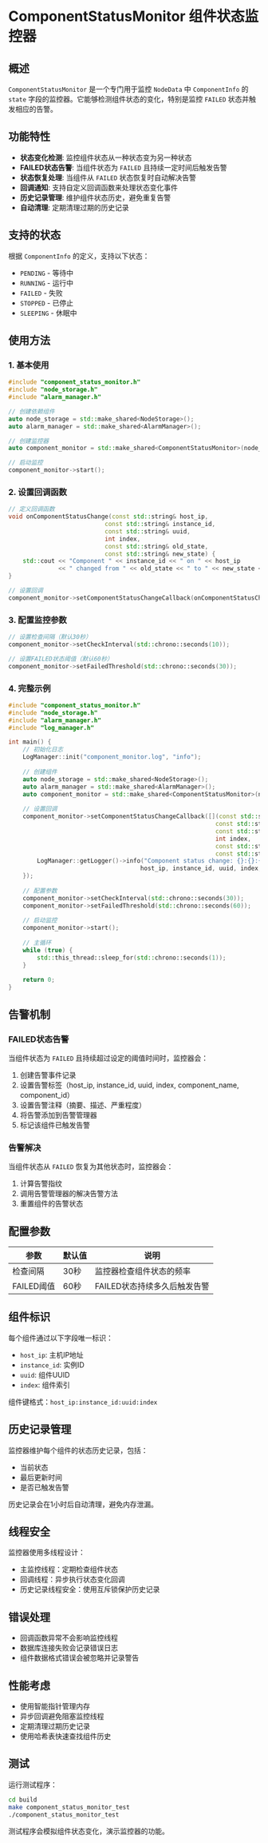 # ComponentStatusMonitor 组件状态监控器

## 概述

`ComponentStatusMonitor` 是一个专门用于监控 `NodeData` 中 `ComponentInfo` 的 `state` 字段的监控器。它能够检测组件状态的变化，特别是监控 `FAILED` 状态并触发相应的告警。

## 功能特性

- **状态变化检测**: 监控组件状态从一种状态变为另一种状态
- **FAILED状态告警**: 当组件状态为 `FAILED` 且持续一定时间后触发告警
- **状态恢复处理**: 当组件从 `FAILED` 状态恢复时自动解决告警
- **回调通知**: 支持自定义回调函数来处理状态变化事件
- **历史记录管理**: 维护组件状态历史，避免重复告警
- **自动清理**: 定期清理过期的历史记录

## 支持的状态

根据 `ComponentInfo` 的定义，支持以下状态：
- `PENDING` - 等待中
- `RUNNING` - 运行中
- `FAILED` - 失败
- `STOPPED` - 已停止
- `SLEEPING` - 休眠中

## 使用方法

### 1. 基本使用

```cpp
#include "component_status_monitor.h"
#include "node_storage.h"
#include "alarm_manager.h"

// 创建依赖组件
auto node_storage = std::make_shared<NodeStorage>();
auto alarm_manager = std::make_shared<AlarmManager>();

// 创建监控器
auto component_monitor = std::make_shared<ComponentStatusMonitor>(node_storage, alarm_manager);

// 启动监控
component_monitor->start();
```

### 2. 设置回调函数

```cpp
// 定义回调函数
void onComponentStatusChange(const std::string& host_ip, 
                           const std::string& instance_id, 
                           const std::string& uuid,
                           int index,
                           const std::string& old_state, 
                           const std::string& new_state) {
    std::cout << "Component " << instance_id << " on " << host_ip 
              << " changed from " << old_state << " to " << new_state << std::endl;
}

// 设置回调
component_monitor->setComponentStatusChangeCallback(onComponentStatusChange);
```

### 3. 配置监控参数

```cpp
// 设置检查间隔（默认30秒）
component_monitor->setCheckInterval(std::chrono::seconds(10));

// 设置FAILED状态阈值（默认60秒）
component_monitor->setFailedThreshold(std::chrono::seconds(30));
```

### 4. 完整示例

```cpp
#include "component_status_monitor.h"
#include "node_storage.h"
#include "alarm_manager.h"
#include "log_manager.h"

int main() {
    // 初始化日志
    LogManager::init("component_monitor.log", "info");
    
    // 创建组件
    auto node_storage = std::make_shared<NodeStorage>();
    auto alarm_manager = std::make_shared<AlarmManager>();
    auto component_monitor = std::make_shared<ComponentStatusMonitor>(node_storage, alarm_manager);
    
    // 设置回调
    component_monitor->setComponentStatusChangeCallback([](const std::string& host_ip, 
                                                          const std::string& instance_id, 
                                                          const std::string& uuid,
                                                          int index,
                                                          const std::string& old_state, 
                                                          const std::string& new_state) {
        LogManager::getLogger()->info("Component status change: {}:{}:{}:{} ({} -> {})", 
                                     host_ip, instance_id, uuid, index, old_state, new_state);
    });
    
    // 配置参数
    component_monitor->setCheckInterval(std::chrono::seconds(30));
    component_monitor->setFailedThreshold(std::chrono::seconds(60));
    
    // 启动监控
    component_monitor->start();
    
    // 主循环
    while (true) {
        std::this_thread::sleep_for(std::chrono::seconds(1));
    }
    
    return 0;
}
```

## 告警机制

### FAILED状态告警

当组件状态为 `FAILED` 且持续超过设定的阈值时间时，监控器会：

1. 创建告警事件记录
2. 设置告警标签（host_ip, instance_id, uuid, index, component_name, component_id）
3. 设置告警注释（摘要、描述、严重程度）
4. 将告警添加到告警管理器
5. 标记该组件已触发告警

### 告警解决

当组件状态从 `FAILED` 恢复为其他状态时，监控器会：

1. 计算告警指纹
2. 调用告警管理器的解决告警方法
3. 重置组件的告警状态

## 配置参数

| 参数 | 默认值 | 说明 |
|------|--------|------|
| 检查间隔 | 30秒 | 监控器检查组件状态的频率 |
| FAILED阈值 | 60秒 | FAILED状态持续多久后触发告警 |

## 组件标识

每个组件通过以下字段唯一标识：
- `host_ip`: 主机IP地址
- `instance_id`: 实例ID
- `uuid`: 组件UUID
- `index`: 组件索引

组件键格式：`host_ip:instance_id:uuid:index`

## 历史记录管理

监控器维护每个组件的状态历史记录，包括：
- 当前状态
- 最后更新时间
- 是否已触发告警

历史记录会在1小时后自动清理，避免内存泄漏。

## 线程安全

监控器使用多线程设计：
- 主监控线程：定期检查组件状态
- 回调线程：异步执行状态变化回调
- 历史记录线程安全：使用互斥锁保护历史记录

## 错误处理

- 回调函数异常不会影响监控线程
- 数据库连接失败会记录错误日志
- 组件数据格式错误会被忽略并记录警告

## 性能考虑

- 使用智能指针管理内存
- 异步回调避免阻塞监控线程
- 定期清理过期历史记录
- 使用哈希表快速查找组件历史

## 测试

运行测试程序：

```bash
cd build
make component_status_monitor_test
./component_status_monitor_test
```

测试程序会模拟组件状态变化，演示监控器的功能。 